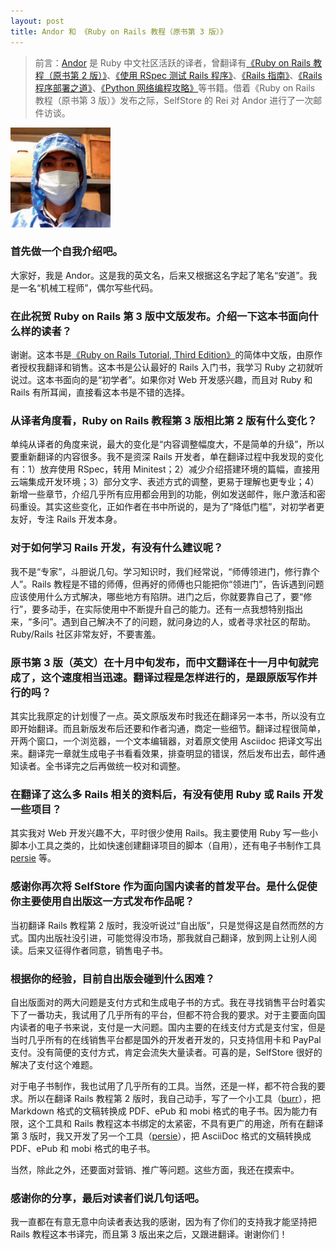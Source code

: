 ```yaml
---
layout: post
title: Andor 和 《Ruby on Rails 教程（原书第 3 版）》
---
```


> 前言：[Andor](http://about.ac/) 是 Ruby 中文社区活跃的译者，曾翻译有[《Ruby on Rails 教程（原书第 2 版）》](https://selfstore.io/products/2)、[《使用 RSpec 测试 Rails 程序》](https://selfstore.io/products/3)、[《Rails 指南》](https://selfstore.io/products/13)、[《Rails 程序部署之道》](https://selfstore.io/products/66)、[《Python 网络编程攻略》](http://about.ac/books/python-network-programming-cookbook.html)等书籍。借着《Ruby on Rails 教程（原书第 3 版）》发布之际，SelfStore 的 Rei 对 Andor 进行了一次邮件访谈。

![](/images/posts/2014-11-26-andor-and-ruby-on-rails-tutorial-3rd-cn/andor.png)

### 首先做一个自我介绍吧。

大家好，我是 Andor。这是我的英文名，后来又根据这名字起了笔名“安道”。我是一名“机械工程师”，偶尔写些代码。

### 在此祝贺 Ruby on Rails 第 3 版中文版发布。介绍一下这本书面向什么样的读者？

谢谢。这本书是[《Ruby on Rails Tutorial, Third Edition》](https://www.railstutorial.org/)的简体中文版，由原作者授权我翻译和销售。这本书是公认最好的 Rails 入门书，我学习 Ruby 之初就听说过。这本书面向的是“初学者”。如果你对 Web 开发感兴趣，而且对 Ruby 和 Rails 有所耳闻，直接看这本书是不错的选择。

### 从译者角度看，Ruby on Rails 教程第 3 版相比第 2 版有什么变化？

单纯从译者的角度来说，最大的变化是“内容调整幅度大，不是简单的升级”，所以要重新翻译的内容很多。我不是资深 Rails 开发者，单在翻译过程中我发现的变化有：1）放弃使用 RSpec，转用 Minitest；2）减少介绍搭建环境的篇幅，直接用云端集成开发环境；3）部分文字、表述方式的调整，更易于理解也更专业；4）新增一些章节，介绍几乎所有应用都会用到的功能，例如发送邮件，账户激活和密码重设。其实这些变化，正如作者在书中所说的，是为了“降低门槛”，对初学者更友好，专注 Rails 开发本身。

### 对于如何学习 Rails 开发，有没有什么建议呢？

我不是“专家”，斗胆说几句。学习知识时，我们经常说，“师傅领进门，修行靠个人”。Rails 教程是不错的师傅，但再好的师傅也只能把你“领进门”，告诉遇到问题应该使用什么方式解决，哪些地方有陷阱。进门之后，你就要靠自己了，要“修行”，要多动手，在实际使用中不断提升自己的能力。还有一点我想特别指出来，“多问”。遇到自己解决不了的问题，就问身边的人，或者寻求社区的帮助。Ruby/Rails 社区非常友好，不要害羞。

### 原书第 3 版（英文）在十月中旬发布，而中文翻译在十一月中旬就完成了，这个速度相当迅速。翻译过程是怎样进行的，是跟原版写作并行的吗？

其实比我原定的计划慢了一点。英文原版发布时我还在翻译另一本书，所以没有立即开始翻译。而且新版发布后还要和作者沟通，商定一些细节。翻译过程很简单，开两个窗口，一个浏览器，一个文本编辑器，对着原文使用 Asciidoc 把译文写出来。翻译完一章就生成电子书看看效果，排查明显的错误，然后发布出去，邮件通知读者。全书译完之后再做统一校对和调整。

### 在翻译了这么多 Rails 相关的资料后，有没有使用 Ruby 或 Rails 开发一些项目？

其实我对 Web 开发兴趣不大，平时很少使用 Rails。我主要使用 Ruby 写一些小脚本小工具之类的，比如快速创建翻译项目的脚本（自用），还有电子书制作工具 [persie](https://github.com/AndorChen/persie) 等。

### 感谢你再次将 SelfStore 作为面向国内读者的首发平台。是什么促使你主要使用自出版这一方式发布作品呢？

当初翻译 Rails 教程第 2 版时，我没听说过“自出版”，只是觉得这是自然而然的方式。国内出版社没引进，可能觉得没市场，那我就自己翻译，放到网上让别人阅读。后来又征得作者同意，销售电子书。

### 根据你的经验，目前自出版会碰到什么困难？

自出版面对的两大问题是支付方式和生成电子书的方式。我在寻找销售平台时着实下了一番功夫，我试用了几乎所有的平台，但都不符合我的要求。对于主要面向国内读者的电子书来说，支付是一大问题。国内主要的在线支付方式是支付宝，但是当时几乎所有的在线销售平台都是国外的开发者开发的，只支持信用卡和 PayPal 支付。没有简便的支付方式，肯定会流失大量读者。可喜的是，SelfStore 很好的解决了支付这个难题。

对于电子书制作，我也试用了几乎所有的工具。当然，还是一样，都不符合我的要求。所以在翻译 Rails 教程第 2 版时，我自己动手，写了一个小工具（[burr](https://github.com/AndorChen/burr)），把 Markdown 格式的文稿转换成 PDF、ePub 和 mobi 格式的电子书。因为能力有限，这个工具和 Rails 教程这本书绑定的太紧密，不具有更广的用途，所有在翻译第 3 版时，我又开发了另一个工具（[persie](https://github.com/AndorChen/persie)），把 AsciiDoc 格式的文稿转换成 PDF、ePub 和 mobi 格式的电子书。

当然，除此之外，还要面对营销、推广等问题。这些方面，我还在摸索中。

### 感谢你的分享，最后对读者们说几句话吧。

我一直都在有意无意中向读者表达我的感谢，因为有了你们的支持我才能坚持把 Rails 教程这本书译完，而且第 3 版出来之后，又跟进翻译。谢谢你们！
